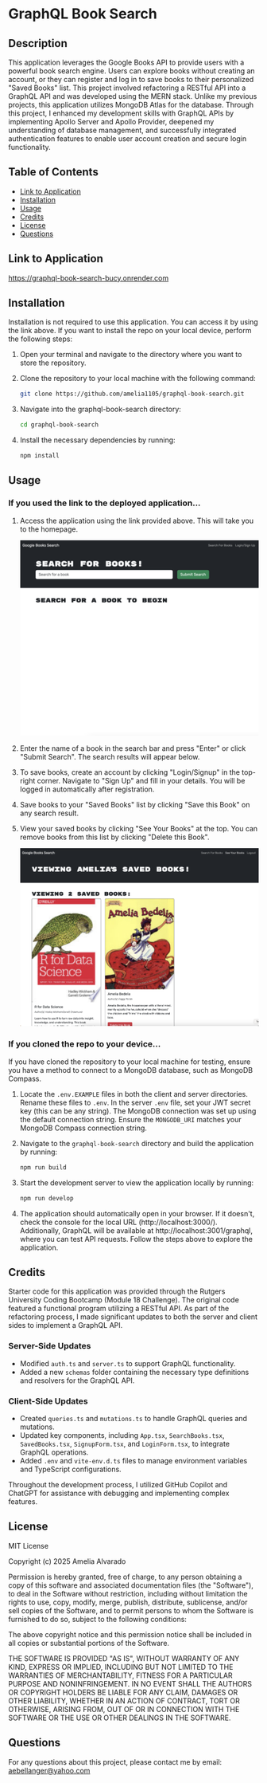 # GraphQL Book Search

## Description

This application leverages the Google Books API to provide users with a powerful book search engine. Users can explore books without creating an account, or they can register and log in to save books to their personalized "Saved Books" list. This project involved refactoring a RESTful API into a GraphQL API and was developed using the MERN stack. Unlike my previous projects, this application utilizes MongoDB Atlas for the database. Through this project, I enhanced my development skills with GraphQL APIs by implementing Apollo Server and Apollo Provider, deepened my understanding of database management, and successfully integrated authentication features to enable user account creation and secure login functionality.

## Table of Contents

- [Link to Application](#link-to-application)
- [Installation](#installation)
- [Usage](#usage)
- [Credits](#credits)
- [License](#license)
- [Questions](#questions)

## Link to Application

https://graphql-book-search-bucy.onrender.com

## Installation

Installation is not required to use this application. You can access it by using the link above. If you want to install the repo on your local device, perform the following steps:

1. Open your terminal and navigate to the directory where you want to store the repository.

2. Clone the repository to your local machine with the following command:

   ```sh
   git clone https://github.com/amelia1105/graphql-book-search.git
   ```

3. Navigate into the graphql-book-search directory:

   ```sh
   cd graphql-book-search
   ```

4. Install the necessary dependencies by running:

   ```sh
   npm install
   ```

## Usage

### If you used the link to the deployed application...

1. Access the application using the link provided above. This will take you to the homepage.

   ![book search homepage](./assets/homepage.png)

2. Enter the name of a book in the search bar and press "Enter" or click "Submit Search". The search results will appear below.

3. To save books, create an account by clicking "Login/Signup" in the top-right corner. Navigate to "Sign Up" and fill in your details. You will be logged in automatically after registration.

4. Save books to your "Saved Books" list by clicking "Save this Book" on any search result.

5. View your saved books by clicking "See Your Books" at the top. You can remove books from this list by clicking "Delete this Book".

   ![saved books page](./assets/saved-books.png)

### If you cloned the repo to your device...

If you have cloned the repository to your local machine for testing, ensure you have a method to connect to a MongoDB database, such as MongoDB Compass.

1. Locate the `.env.EXAMPLE` files in both the client and server directories. Rename these files to `.env`. In the server `.env` file, set your JWT secret key (this can be any string). The MongoDB connection was set up using the default connection string. Ensure the `MONGODB_URI` matches your MongoDB Compass connection string.

2. Navigate to the `graphql-book-search` directory and build the application by running:

   ```sh
   npm run build
   ```

3. Start the development server to view the application locally by running:

   ```sh
   npm run develop
   ```

4. The application should automatically open in your browser. If it doesn't, check the console for the local URL (http://localhost:3000/). Additionally, GraphQL will be available at http://localhost:3001/graphql, where you can test API requests. Follow the steps above to explore the application.

## Credits

Starter code for this application was provided through the Rutgers University Coding Bootcamp (Module 18 Challenge). The original code featured a functional program utilizing a RESTful API. As part of the refactoring process, I made significant updates to both the server and client sides to implement a GraphQL API.

### Server-Side Updates

- Modified `auth.ts` and `server.ts` to support GraphQL functionality.
- Added a new `schemas` folder containing the necessary type definitions and resolvers for the GraphQL API.

### Client-Side Updates

- Created `queries.ts` and `mutations.ts` to handle GraphQL queries and mutations.
- Updated key components, including `App.tsx`, `SearchBooks.tsx`, `SavedBooks.tsx`, `SignupForm.tsx`, and `LoginForm.tsx`, to integrate GraphQL operations.
- Added `.env` and `vite-env.d.ts` files to manage environment variables and TypeScript configurations.

Throughout the development process, I utilized GitHub Copilot and ChatGPT for assistance with debugging and implementing complex features.

## License

MIT License

Copyright (c) 2025 Amelia Alvarado

Permission is hereby granted, free of charge, to any person obtaining a copy
of this software and associated documentation files (the "Software"), to deal
in the Software without restriction, including without limitation the rights
to use, copy, modify, merge, publish, distribute, sublicense, and/or sell
copies of the Software, and to permit persons to whom the Software is
furnished to do so, subject to the following conditions:

The above copyright notice and this permission notice shall be included in all
copies or substantial portions of the Software.

THE SOFTWARE IS PROVIDED "AS IS", WITHOUT WARRANTY OF ANY KIND, EXPRESS OR
IMPLIED, INCLUDING BUT NOT LIMITED TO THE WARRANTIES OF MERCHANTABILITY,
FITNESS FOR A PARTICULAR PURPOSE AND NONINFRINGEMENT. IN NO EVENT SHALL THE
AUTHORS OR COPYRIGHT HOLDERS BE LIABLE FOR ANY CLAIM, DAMAGES OR OTHER
LIABILITY, WHETHER IN AN ACTION OF CONTRACT, TORT OR OTHERWISE, ARISING FROM,
OUT OF OR IN CONNECTION WITH THE SOFTWARE OR THE USE OR OTHER DEALINGS IN THE
SOFTWARE.

## Questions

For any questions about this project, please contact me by email: aebellanger@yahoo.com
